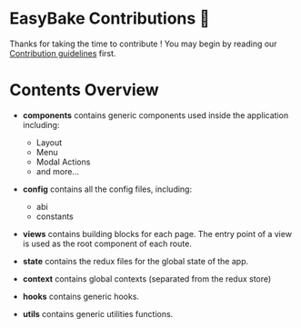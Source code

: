 # EasyBake Contributions 🧁

Thanks for taking the time to contribute !
You may begin by reading our [Contribution guidelines](https://docs.easybakeswap.finance/code/contributing) first.

# Contents Overview

- **components** contains generic components used inside the application including:
    - Layout
    - Menu
    - Modal Actions
    - and more...

- **config** contains all the config files, including:
    - abi
    - constants

- **views** contains building blocks for each page. The entry point of a view is used as the root component of each route.

- **state** contains the redux files for the global state of the app.

- **context** contains global contexts (separated from the redux store)

- **hooks** contains generic hooks.

- **utils** contains generic utilities functions.